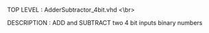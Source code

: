 
TOP LEVEL : AdderSubtractor_4bit.vhd <\br>

DESCRIPTION : ADD and SUBTRACT two 4 bit inputs binary numbers
